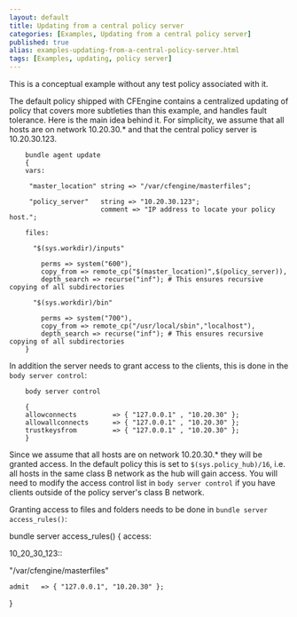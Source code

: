 ```yaml
---
layout: default
title: Updating from a central policy server
categories: [Examples, Updating from a central policy server]
published: true
alias: examples-updating-from-a-central-policy-server.html
tags: [Examples, updating, policy server]
---
```


This is a conceptual example without any test policy associated with it.

The default policy shipped with CFEngine contains a centralized updating of policy that
covers more subtleties than this example, and handles fault tolerance. Here is the main
idea behind it. For simplicity, we assume that all hosts are on network 10.20.30.* and that
the central policy server is 10.20.30.123.

```cf3
    bundle agent update
    {
    vars:

     "master_location" string => "/var/cfengine/masterfiles";

     "policy_server"   string => "10.20.30.123";
                       comment => "IP address to locate your policy host.";

    files:

      "$(sys.workdir)/inputs" 

        perms => system("600"),
        copy_from => remote_cp("$(master_location)",$(policy_server)),
        depth_search => recurse("inf"); # This ensures recursive copying of all subdirectories

      "$(sys.workdir)/bin" 

        perms => system("700"),
        copy_from => remote_cp("/usr/local/sbin","localhost"),
        depth_search => recurse("inf"); # This ensures recursive copying of all subdirectories
    }
```

In addition the server needs to grant access to the clients, this is done in the `body server control`:

```cf3
    body server control

    {
    allowconnects         => { "127.0.0.1" , "10.20.30" };
    allowallconnects      => { "127.0.0.1" , "10.20.30" };
    trustkeysfrom         => { "127.0.0.1" , "10.20.30" };
    }
```

Since we assume that all hosts are on network 10.20.30.* they will be granted access. In the default policy this is set to `$(sys.policy_hub)/16`, i.e. all hosts in the same class B network as the hub will gain access. You will need to modify the access control list in `body server control` if you have clients outside of the policy server's class B network.

Granting access to files and folders needs to be done in `bundle server access_rules()`:

bundle server access_rules()
{
access:

 10_20_30_123::

  "/var/cfengine/masterfiles"

    admit   => { "127.0.0.1", "10.20.30" };
}


